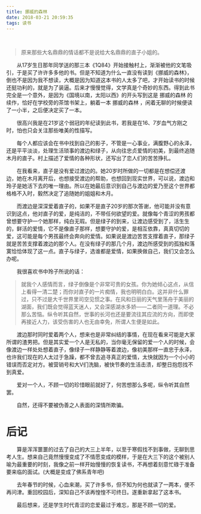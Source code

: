 ```yaml
---
title: 挪威的森林
date: 2018-03-21 20:59:35
tags: 读书
---
```


​	

> 原来那些大名鼎鼎的情话都不是说给大名鼎鼎的直子小姐的。

　　从17岁生日那年同学送的那三本《1Q84》开始接触村上，渐渐被他的文笔吸引，于是买了许许多多他的书。但是不知道为什么一直没有读到《挪威的森林》，倒也不是因为我不想读，大概是因为知道这本书的人太多了吧，才开始读书的时候还挺功利的，就是为了装逼。后来才慢慢觉得，文学真是个奇妙的东西。得到此书完全是一个意外，是因为《国境以南，太阳以西》的开头写到这是 挪威的森林 的续作，恰好在学校旁的茶馆书架上，躺着一本 挪威的森林 ，闲着无聊的时候便读了一小半，之后便决定买了一本。

　　很高兴我是在21岁这个弱冠的年纪读到此书，若我是在16、7岁血气方刚之时，怕也只会关注那些唯美的性描写。

　　每个人都应该会在书中找到自己的影子，不管是一心事业，满腹野心的永泽，还是平平淡淡，处理生活琐事的渡边和绿子，从向往忠贞爱情的初美，到最终追随木月的直子。村上描述了爱情的各种形状，还写出了恋人们的苦苦挣扎。

　　在我看来，直子是没有爱过渡边的。她20岁时所做的一切都是在想偿还渡边，她在木月离开后，也想接受渡边的帮助，也想回到现实世界，可以说，渡边和玲子是她活下去的唯一理由。所以在她最后意识到自己与渡边的爱乃至这个世界都格格不入时，毅然决定了追随她的姐姐和木月。

　　而渡边是深深爱着直子的，如果不是直子20岁的那次答谢，他可能并没有意识到这点，他对直子的爱，是纯洁的，不带任何欲望的爱。就像每个青涩的男孩都曾想要守护一个她那样，纯白无瑕。但是绿子的到来，让渡边感受到了，活生生的，鲜活的爱情，它不是像直子那样，想要守护的爱，是相互依靠，真真切切的爱，这可能是每个男孩最终会奔向的爱情。如果说是渡边苦苦支撑着直子，那绿子就是苦苦支撑着渡边的那个人。在没有绿子的那几个月，渡边所感受到的孤独和落寞恰恰体现了这一点。直子与绿子，选谁都是爱情，如果换做自己，我们又会怎么办呢。

　　我很喜欢书中玲子所说的话：

> 就我个人感情而言，绿子倒像是个非常可贵的女孩。你为她倾心这点，从信上看得一清二楚；而你对直子的一片痴情，我也明明白白。这并非什么罪过，只不过是大千世界里司空见惯之事。在风和日丽的天气里荡舟于美丽的湖面，我们既会觉得蓝天迷人，又会深感湖水多娇——二者同一道理。不必那么苦恼。纵令听其自然，世事的长河也还是要流往其应流的方向，而即使再接近人力，该受伤害的人也无由幸免，所谓人生便是如此。

　　渡边那时同时爱着两个人，想来也是非常纠结的事情，在现在看来可能是大家所谓的渣男把。但是其实爱一个人是无私的，当你毫无保留的爱一个人的时候，会像渡边一样处处想着直子，像绿子一样静静等着渡边，像初美那样一直忠于永泽，也许我们现在的人太过于急躁，都不曾去追寻真正的爱情，太快就因为一个小小的错误而否定对方。被营销号和大V们洗脑，被快节奏的生活击溃，却整日抱怨找不到真爱。

　　爱对一个人，不顾一切的珍惜眼前就好了，何苦想那么多呢，纵令听其自然罢。

　　自然，还得不要被伪善之人表面的深情所欺骗。



# 后记

　　算是浑浑噩噩的过去了自己的大三上半年，以至于寒假找不到事做，无聊到思考人生。想来自己竟然慢慢变成了不情愿变成的模样，于是在大三下的这个被别人喻为最重要的时刻，我像之前一样开始慢慢的恢复读书，不再想着刻意忙碌于准备要来临的面试。(大概是变成了佛系青年吧)

　　去年春节的时候，心血来潮，买了许多书，但不知为何也就读了一两本，便不再问津。重回校园后，深知自己不该再惶惶不可终日。遂重新拿起了这本书。

​　　最后想来，还是学生时代青涩的恋爱最过于难忘，那是不顾一切的爱。